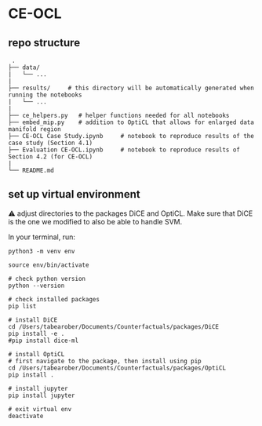 # CE-OCL
 
 
 
 ## repo structure
     .
    ├── data/         
    |   └── ...
    |
    ├── results/     # this directory will be automatically generated when running the notebooks
    |   └── ...
    |
    ├── ce_helpers.py   # helper functions needed for all notebooks
    ├── embed_mip.py    # addition to OptiCL that allows for enlarged data manifold region
    ├── CE-OCL Case Study.ipynb     # notebook to reproduce results of the case study (Section 4.1)
    ├── Evaluation CE-OCL.ipynb     # notebook to reproduce results of Section 4.2 (for CE-OCL)
    |   
    └── README.md


## set up virtual environment

:warning: adjust directories to the packages DiCE and OptiCL. Make sure that DiCE is the one we modified to also be able to handle SVM.

In your terminal, run: 

```
python3 -m venv env

source env/bin/activate

# check python version
python --version

# check installed packages
pip list

# install DiCE
cd /Users/tabearober/Documents/Counterfactuals/packages/DiCE
pip install -e .
#pip install dice-ml

# install OptiCL
# first navigate to the package, then install using pip
cd /Users/tabearober/Documents/Counterfactuals/packages/OptiCL 
pip install .

# install jupyter
pip install jupyter

# exit virtual env
deactivate
```
